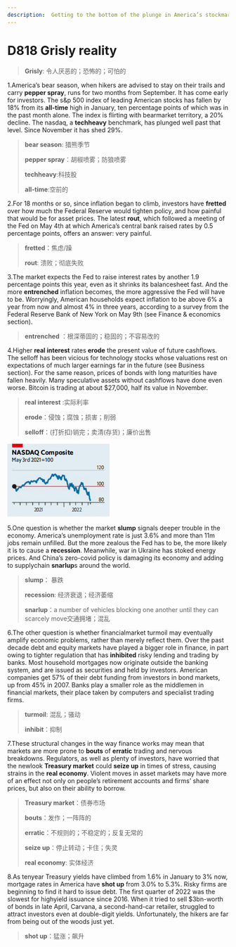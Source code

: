 ```yaml
---
description:  Getting to the bottom of the plunge in America’s stockmarket 
---
```


# D818 Grisly reality
> **Grisly**: 令人厌恶的；恐怖的；可怕的
 > 

1.America’s bear season, when hikers are advised to stay on their trails and carry **pepper spray**, runs for two months from September. It has come early for investors. The s&p 500 index of leading American stocks has fallen by 18% from its **all-time** high in January, ten percentage points of which was in the past month alone. The index is flirting with bear­market territory, a 20% decline. The nasdaq, a **tech­heavy** benchmark, has plunged well past that level. Since November it has shed 29%.

> **bear season**: 猎熊季节
>
> **pepper spray**：胡椒喷雾；防狼喷雾
>
> **tech­heavy**:科技股
>
> **all-time**:空前的
>

2.For 18 months or so, since inflation began to climb, investors have **fretted** over how much the Federal Reserve would tighten policy, and how painful that would be for asset prices. The latest **rout**, which followed a meeting of the Fed on May 4th at which America’s central bank raised rates by 0.5 percentage points, offers an answer: very painful.

> **fretted**：焦虑/躁
>
> **rout**: 溃败；彻底失败
>

3.The market expects the Fed to raise interest rates by another 1.9 percentage points this year, even as it shrinks its balance­sheet fast. And the more **entrenched** inflation becomes, the more aggressive the Fed will have to be. Worryingly, American households expect inflation to be above 6% a year from now and almost 4% in three years, according to a survey from the Federal Reserve Bank of New York on May 9th (see Finance & economics section).

> **entrenched** ：根深蒂固的；稳固的；不容易改的
>

4.Higher **real interest** rates **erode** the present value of future cashflows. The sell­off has been vicious for technology stocks whose valuations rest on expectations of much larger earnings far in the future (see Business section). For the same reason, prices of bonds with long maturities have fallen heavily. Many speculative assets without cashflows have done even worse. Bitcoin is trading at about $27,000, half its value in November.

> **real interest** :实际利率
>
> **erode**：侵蚀；腐蚀；损害；削弱
>
> **sell­off**：(打折扣)销完；卖清(存货)；廉价出售
>

![](./img/boxcnGQs6QhMN1K0DjS9UOJewCd.png)

5.One question is whether the market **slump** signals deeper trouble in the economy. America’s unemployment rate is just 3.6% and more than 11m jobs remain unfilled. But the more zealous the Fed has to be, the more likely it is to cause a **recession**. Meanwhile, war in Ukraine has stoked energy prices. And China’s zero­-covid policy is damaging its economy and adding to supply­chain **snarl­up**s around the world.

> **slump**： 暴跌
>
> **recession**: 经济衰退；经济萎缩
>
> **snarl­up**：a number of vehicles blocking one another until they can scarcely move交通拥堵；混乱
>

6.The other question is whether financial­market turmoil may eventually amplify economic problems, rather than merely re­flect them. Over the past decade debt and equity markets have played a bigger role in finance, in part owing to tighter regulation that has **inhibited** risky lending and trading by banks. Most household mortgages now originate outside the banking system, and are issued as securities and held by investors. American companies get 57% of their debt funding from investors in bond markets, up from 45% in 2007. Banks play a smaller role as the middlemen in financial markets, their place taken by computers and specialist trading firms.

> **turmoil**: 混乱；骚动
>
> **inhibit**：抑制
>

7.These structural changes in the way finance works may mean that markets are more prone to **bouts** of **erratic** trading and nervous breakdowns. Regulators, as well as plenty of investors, have worried that the new­look **Treasury market** could **seize up** in times of stress, causing strains in the **real economy**. Violent moves in asset markets may have more of an effect not only on people’s retirement accounts and firms’ share prices, but also on their ability to borrow.

> **Treasury market**：债券市场
>
> **bouts**：发作；一阵阵的
>
> **erratic**：不规则的；不稳定的；反复无常的
>
> **seize up**：停止转动；卡住；失灵
>
> **real economy**: 实体经济
>

8.As ten­year Treasury yields have climbed from 1.6% in January to 3% now, mortgage rates in America have **shot up** from 3.0% to 5.3%. Risky firms are beginning to find it hard to issue debt. The first quarter of 2022 was the slowest for high­yield issuance since 2016. When it tried to sell $3bn-­worth of bonds in late April, Carvana, a second-­hand­-car retailer, struggled to attract investors even at double­-digit yields. Unfortunately, the hikers are far from being out of the woods just yet.

> **shot up**：猛涨；飙升
>

